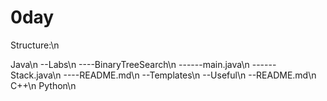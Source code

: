 # 0day



Structure:\n

Java\n
--Labs\n
----BinaryTreeSearch\n
------main.java\n
------Stack.java\n
----README.md\n
--Templates\n
--Useful\n
--README.md\n
C++\n
Python\n

